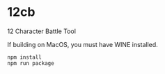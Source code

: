 # 12cb
12 Character Battle Tool

If building on MacOS, you must have WINE installed.

```shell
npm install
npm run package
```
